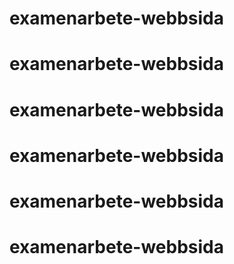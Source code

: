 # examenarbete-webbsida
# examenarbete-webbsida
# examenarbete-webbsida
# examenarbete-webbsida
# examenarbete-webbsida
# examenarbete-webbsida
